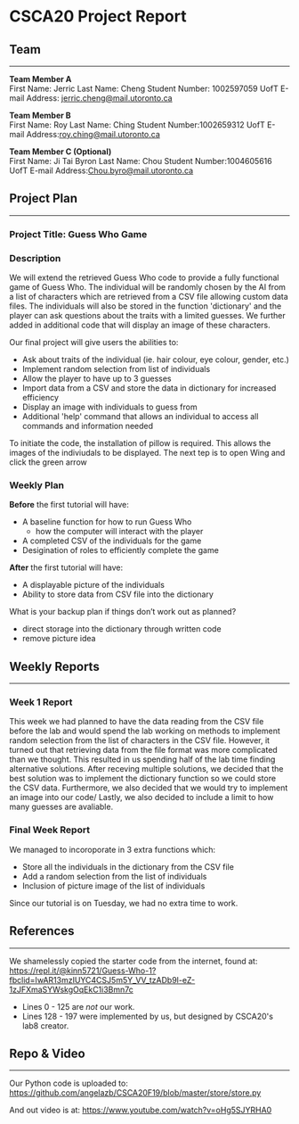 # CSCA20 Project Report

## Team

--------

**Team Member A**  
First Name: Jerric
Last Name: Cheng 
Student Number: 1002597059
UofT E-mail Address: jerric.cheng@mail.utoronto.ca

**Team Member B**  
First Name: Roy
Last Name: Ching
Student Number:1002659312
UofT E-mail Address:roy.ching@mail.utoronto.ca

**Team Member C (Optional)**  
First Name: Ji Tai Byron 
Last Name: Chou
Student Number:1004605616
UofT E-mail Address:Chou.byro@mail.utoronto.ca

## Project Plan

--------

### Project Title: Guess Who Game

### Description

We will extend the retrieved Guess Who code to provide a fully functional game of Guess Who. The individual will be randomly chosen by the AI from a list of characters which are retrieved from a CSV file allowing custom data files. The individuals will also be stored in the function 'dictionary' and the player can ask questions about the traits with a limited guesses. We further added in additional code that will display an image of these characters. 

Our final project will give users the abilities to:
- Ask about traits of the individual (ie. hair colour, eye colour, gender, etc.)
- Implement random selection from list of individuals 
- Allow the player to have up to 3 guesses
- Import data from a CSV and store the data in dictionary for increased efficiency
- Display an image with individuals to guess from 
- Additional 'help' command that allows an individual to access all commands and information needed

To initiate the code, the installation of pillow is required. This allows the images of the indiviudals to be displayed. The next tep is to open Wing and click the green arrow

### Weekly Plan

**Before** the first tutorial will have:

- A baseline function for how to run Guess Who 
    - how the computer will interact with the player
- A completed CSV of the individuals for the game 
- Desigination of roles to efficiently complete the game 

**After** the first tutorial will have:

- A displayable picture of the individuals  
- Ability to store data from CSV file into the dictionary 

What is your backup plan if things don’t work out as planned?

- direct storage into the dictionary through written code 
- remove picture idea 

## Weekly Reports

-----------------

### Week 1 Report

This week we had planned to have the data reading from the CSV file before the lab and would spend the lab working on methods to implement random selection from the list of characters in the CSV file. However, it turned out that retrieving data from the file format was more complicated than we thought. This resulted in us spending half of the lab time finding alternative solutions. After receving multiple solutions, we decided that the best solution was to implement the dictionary function so we could store the CSV data. Furthermore, we also decided that we would try to implement an image into our code/ Lastly, we also decided to include a limit to how many guesses are avaliable.

### Final Week Report

We managed to incoroporate in 3 extra functions which:

- Store all the individuals in the dictionary from the CSV file
- Add a random selection from the list of individuals
- Inclusion of picture image of the list of individuals

Since our tutorial is on Tuesday, we had no extra time to work.

## References

-------------

We shamelessly copied the starter code from the internet, found at:
https://repl.it/@kinn5721/Guess-Who-1?fbclid=IwAR13mzIUYC4CSJ5m5Y_VV_tzADb9l-eZ-1zJFXmaSYWskgOqEkC1i3Bmn7c

- Lines 0 - 125 are *not* our work.
- Lines 128 - 197 were implemented by us, but designed by CSCA20's lab8 creator.

## Repo & Video

---------------

Our Python code is uploaded to:
https://github.com/angelazb/CSCA20F19/blob/master/store/store.py

And out video is at:
https://www.youtube.com/watch?v=oHg5SJYRHA0
